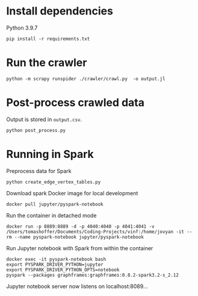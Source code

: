 # Install dependencies
Python 3.9.7
```
pip install -r requirements.txt
```

# Run the crawler
```
python -m scrapy runspider ./crawler/crawl.py  -o output.jl
```

# Post-process crawled data
Output is stored in `output.csv`.
```
python post_process.py
```

# Running in Spark
Preprocess data for Spark
```
python create_edge_vertex_tables.py
```

Download spark Docker image for local development
```
docker pull jupyter/pyspark-notebook
```

Run the container in detached mode
```
docker run -p 8889:8889 -d -p 4040:4040 -p 4041:4041 -v /Users/tomashoffer/Documents/Coding-Projects/vinf:/home/jovyan -it --rm --name pyspark-notebook jupyter/pyspark-notebook
```
Run Jupyter notebook with Spark from within the container
```
docker exec -it pyspark-notebook bash
export PYSPARK_DRIVER_PYTHON=jupyter
export PYSPARK_DRIVER_PYTHON_OPTS=notebook
pyspark --packages graphframes:graphframes:0.8.2-spark3.2-s_2.12
```
Jupyter notebook server now listens on localhost:8089...
